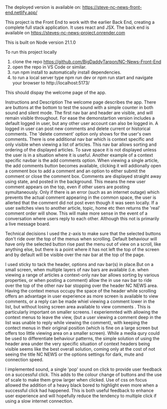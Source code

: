 The deployed version is available on: https://steve-nc-news-front-end.netlify.app/

This project is the Front End to work with the earlier Back End, creating a complete full stack application. It uses react and JSX.
The back end is available on https://steves-nc-news-project.onrender.com

This is built on Node version 21.1.0

To run this project locally

1. clone the repo https://github.com/BigDaddyTarpon/NC-News-Front-End
2. open the repo in VS Code or similar.
3. run npm install to automatically install dependencies.
4. to run a local server type npm run dev or npm run start and navigate your browser to http://localhost:5173/

This should dispay the welcome page of the app.

Instructions and Description
The welcome page describes the app. There are buttons at the bottom to test the sound with a simple counter in both sound and silent mode.
The first nav bar and header are visible, and will remain visible throughout. For ease the demonstartion version includes a default logged in user, but any other user account can also be logged in. A logged in user can post new comments and delete current or historical comments. The 'delete comment' option only shows for the user's own comments.
There is one additional nav bar which is context specific and only visible when viewing a list of articles. This nav bar allows sorting and ordering of the displayed articles. To save space it is not displayed unless the user is in a situation where it is useful.
Another example of a context specific navbar is the add comments option. When viewing a single article, the add comments button becomes available, clicking it will addionally open a comment box to add a comment and an option to either submit the comment or close the comment box.
Comments are displayed straight away using state, and posted in the background. This means the new user comment appears on the top, even if other users are posting symultaneously. Only if there is an error (such as an internet outage) which prevents the actual comment appearing in the common space, the user is allerted that the comment did not post even though it was seen locally.
If a user switches viws to another article, topic, home etc then returns the 'real' comment order will show. This will make more sense in the event of a conversation where users reply to each other. Although this not is primarily a live message board.

Technical decisions
I used the z-axis to make sure that the selected buttons don't ride over the top of the menus when scrolling. Default behaviour will have only the selected button rise past the menu out of view on a scroll, like anything else, but there is a point where it has not left the top of the screen and by default will be visible over the nav bar at the top of the page.

I used sticky to tack the header, options and nav bar(s) in place.But on a small screen, when multiple layers of nav bars are available (i.e. when viewing a range of articles a context-only nav bar allows sorting by various properties, or when posting a comment) allow the in use nav bar to ride over the top of the other nav bar stopping over the header NC NEWS area. Having the context menus occupy the space of the header while scrolling offers an advantage in user experience as more screen is available to view comments, or a reply can be made whiel viewing a comment lower in the list, but without losing screen area available to view comments . This is particularly important on smaller screens. I experiemnted with allowing the context menus to leave the view, (but a user viewing a comment deep in the list was unable to reply while viewing the comment), with keeping the contect menus in their original position (which is fine on a large screen but offers too little viewing area on a smaller screen). While a media qury could be used to differentiate behaviour patterns, the simple solution of using the header area under the very specific situation of context headers being visible seems like the best overall solution, coming only at the cost of not seeing the title NC NEWS or the options settings for dark, mute and connection speed.

I implemented sound, a single 'pop' sound on click to provide user feedback on a successful click. This adds to the colour change of buttons and the use of scale to make them grow larger when clicked. Use of css on focus allowed the addition of a heavy black bored to highlight even more when a successful click had happened. This is both useful feedback to enhance user experience and will hopefully reduce the tendency to multiple click if using a slow internet connection.
